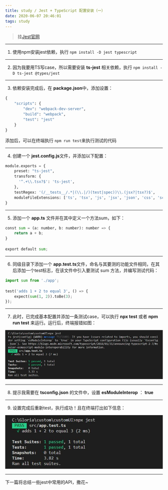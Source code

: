 ```yaml
---
title: study / Jest + TypeScript 配置安装（一）
date: 2020-06-07 20:46:01
tags: study
---
```



> 挂[Jest官网](https://jestjs.io/zh-Hans/)

-------------------

1. 使用npm安装jest依赖，执行 `npm install -D jest typescript`

-------------------

2. 因为我要用TS写case，所以需要安装  **ts-jest** 相关依赖，执行 `npm install -D ts-jest @types/jest`

-------------------

3. 依赖安装完成后，在 **package.json**中，添加设置：
``` python
{
    "scripts": {
        "dev": "webpack-dev-server",
        "build": "webpack",
        "test": "jest"
    }
}
```
添加后，可以在终端执行  `npm run test`来执行测试的代码

-------------------

4. 创建一个 **jest.config.js**文件，并添加以下配置：
``` python
module.exports = {
    preset: "ts-jest",
    transform: {
      '^.+\\.tsx?$': 'ts-jest',
    },
    testRegex: '(/__tests__/.*|(\\.|/)(test|spec))\\.(jsx?|tsx?)$',
    moduleFileExtensions: ['ts', 'tsx', 'js', 'jsx', 'json', 'css', 'scss', 'node'],
}
```

-------------------

5. 添加一个 **app.ts** 文件并在其中定义一个方法sum，如下：

``` python
const sum = (a: number, b: number): number => {
    return a + b;
}

export default sum;
```

-------------------

6. 同级目录下添加一个 **app.test.ts**文件，命名与其要测的功能文件相同，在其后添加一个test标志，在该文件中引入要测试 sum 方法，并编写测试代码：

``` python
import sum from './app';

test('adds 1 + 2 to equal 3', () => {
    expect(sum(1, 2)).toBe(3);
});
```

-------------------

7. 此时，已完成基本配置并添加一条测试case，可以执行 **npx  test** 或者 **npm run test** 来运行。运行后，终端报错如图：

![](200607-1/01.jpg)

-------------------

8. 提示我需要在 **tsconfig.json** 的文件中，设置 **esModuleInterop** ： **true**

-------------------

9. 设置完成后重新test，执行成功！且在终端打出如下信息：

![](200607-1/02.jpg)

-------------------

下一篇将总结一些jest中常用的API，撒花~